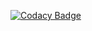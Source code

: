 [![Codacy Badge](https://api.codacy.com/project/badge/Grade/fa37b2d6cf7041eb9a58a74fd3df7701?branch=BRANCH_NAME)](https://www.codacy.com/manual/leader228228/Books?utm_source=github.com&amp;utm_medium=referral&amp;utm_content=leader228228/Books&amp;utm_campaign=Badge_Grade)